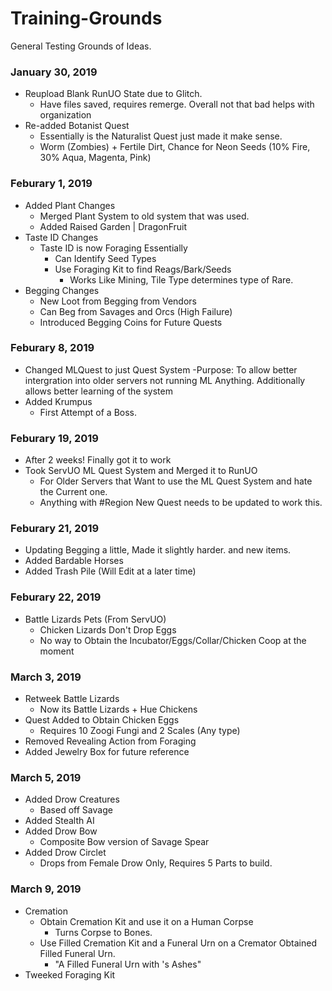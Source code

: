 # Training-Grounds
General Testing Grounds of Ideas.

### January 30, 2019
- Reupload Blank RunUO State due to Glitch.
  - Have files saved, requires remerge. Overall not that bad helps with organization
- Re-added Botanist Quest
  - Essentially is the Naturalist Quest just made it make sense. 
  - Worm (Zombies) + Fertile Dirt, Chance for Neon Seeds (10% Fire, 30% Aqua, Magenta, Pink)

### Feburary 1, 2019
- Added Plant Changes
  - Merged Plant System to old system that was used.
  - Added Raised Garden | DragonFruit
- Taste ID Changes  
  - Taste ID is now Foraging Essentially
    - Can Identify Seed Types
	- Use Foraging Kit to find Reags/Bark/Seeds
	  - Works Like Mining, Tile Type determines type of Rare.
- Begging Changes
  - New Loot from Begging from Vendors
  - Can Beg from Savages and Orcs (High Failure)
  - Introduced Begging Coins for Future Quests
  
### Feburary 8, 2019
- Changed MLQuest to just Quest System
	-Purpose: To allow better intergration into older servers not running ML Anything. Additionally allows better learning of the system
- Added Krumpus
  - First Attempt of a Boss.
  
### Feburary 19, 2019
- After 2 weeks! Finally got it to work
- Took ServUO ML Quest System and Merged it to RunUO
	- For Older Servers that Want to use the ML Quest System and hate the Current one.
	- Anything with #Region New Quest needs to be updated to work this. 
	
### Feburary 21, 2019
- Updating Begging a little, Made it slightly harder. and new items.
- Added Bardable Horses
- Added Trash Pile (Will Edit at a later time) 

### Feburary 22, 2019
- Battle Lizards Pets (From ServUO)
	- Chicken Lizards Don't Drop Eggs
	- No way to Obtain the Incubator/Eggs/Collar/Chicken Coop at the moment

### March 3, 2019
- Retweek Battle Lizards
	- Now its Battle Lizards + Hue Chickens
- Quest Added to Obtain Chicken Eggs
	- Requires 10 Zoogi Fungi and 2 Scales (Any  type)
- Removed Revealing Action from Foraging
- Added Jewelry Box for future reference

### March 5, 2019
- Added Drow Creatures
	- Based off Savage 
- Added Stealth AI
- Added Drow Bow
	- Composite Bow version of Savage Spear
- Added Drow Circlet
	- Drops from Female Drow Only, Requires 5 Parts to build.
	
### March 9, 2019
- Cremation
	- Obtain Cremation Kit and use it on a Human Corpse
		- Turns Corpse to Bones.
	- Use Filled Cremation Kit and a Funeral Urn on a Cremator Obtained Filled Funeral Urn.
		- "A Filled Funeral Urn with <NAME>'s Ashes"
- Tweeked Foraging Kit